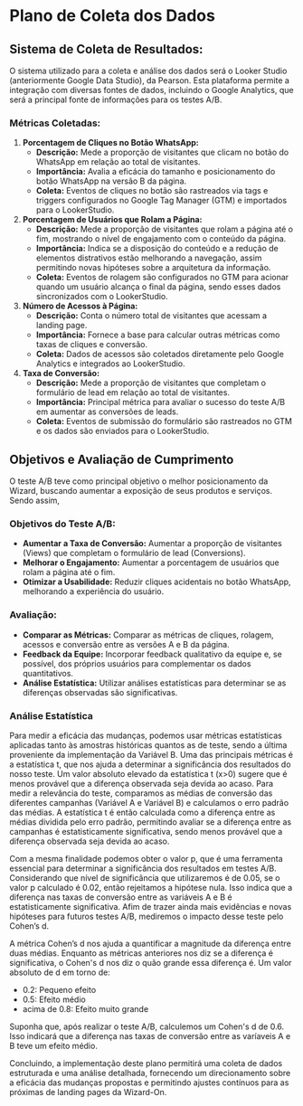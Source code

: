 # Plano de Coleta dos Dados

## Sistema de Coleta de Resultados:

O sistema utilizado para a coleta e análise dos dados será o Looker Studio (anteriormente Google Data Studio), da Pearson. Esta plataforma permite a integração com diversas fontes de dados, incluindo o Google Analytics, que será a principal fonte de informações para os testes A/B.

### Métricas Coletadas:

1. **Porcentagem de Cliques no Botão WhatsApp:**
    - **Descrição:** Mede a proporção de visitantes que clicam no botão do WhatsApp em relação ao total de visitantes.
    - **Importância:** Avalia a eficácia do tamanho e posicionamento do botão WhatsApp na versão B da página.
    - **Coleta:** Eventos de cliques no botão são rastreados via tags e triggers configurados no Google Tag Manager (GTM) e importados para o LookerStudio.
2. **Porcentagem de Usuários que Rolam a Página:**
    - **Descrição:** Mede a proporção de visitantes que rolam a página até o fim, mostrando o nível de engajamento com o conteúdo da página.
    - **Importância:** Indica se a disposição do conteúdo e a redução de elementos distrativos estão melhorando a navegação, assim permitindo novas hipóteses sobre a arquitetura da informação.
    - **Coleta:** Eventos de rolagem são configurados no GTM para acionar quando um usuário alcança o final da página, sendo esses dados sincronizados com o LookerStudio.
3. **Número de Acessos à Página:**
    - **Descrição:** Conta o número total de visitantes que acessam a landing page.
    - **Importância:** Fornece a base para calcular outras métricas como taxas de cliques e conversão.
    - **Coleta:** Dados de acessos são coletados diretamente pelo Google Analytics e integrados ao LookerStudio.
4. **Taxa de Conversão:**
    - **Descrição:** Mede a proporção de visitantes que completam o formulário de lead em relação ao total de visitantes.
    - **Importância:** Principal métrica para avaliar o sucesso do teste A/B em aumentar as conversões de leads.
    - **Coleta:** Eventos de submissão do formulário são rastreados no GTM e os dados são enviados para o LookerStudio.

## Objetivos e Avaliação de Cumprimento

O teste A/B teve como principal objetivo o melhor posicionamento da Wizard, buscando aumentar a exposição de seus produtos e serviços. Sendo assim, 

### Objetivos do Teste A/B:

- **Aumentar a Taxa de Conversão:** Aumentar a proporção de visitantes (Views) que completam o formulário de lead (Conversions).
- **Melhorar o Engajamento:** Aumentar a porcentagem de usuários que rolam a página até o fim.
- **Otimizar a Usabilidade:** Reduzir cliques acidentais no botão WhatsApp, melhorando a experiência do usuário.

### Avaliação:

- **Comparar as Métricas:** Comparar as métricas de cliques, rolagem, acessos e conversão entre as versões A e B da página.
- **Feedback da Equipe:** Incorporar feedback qualitativo da equipe e, se possível, dos próprios usuários para complementar os dados quantitativos.
- **Análise Estatística:** Utilizar análises estatísticas para determinar se as diferenças observadas são significativas.

### Análise Estatística

Para medir a eficácia das mudanças, podemos usar métricas estatísticas aplicadas tanto às amostras históricas quantos as de teste, sendo a última proveniente da implementação da Variável B. Uma das principais métricas é a estatística t, que nos ajuda a determinar a significância dos resultados do nosso teste. Um valor absoluto elevado da estatística t (x>0) sugere que é menos provável que a diferença observada seja devida ao acaso. Para medir a relevância do teste, comparamos as médias de conversão das diferentes campanhas (Variável A e Variável B) e calculamos o erro padrão das médias. A estatística t é então calculada como a diferença entre as médias dividida pelo erro padrão, permitindo avaliar se a diferença entre as campanhas é estatisticamente significativa, sendo menos provável que a diferença observada seja devida ao acaso.

Com a mesma finalidade podemos obter o valor p, que é uma ferramenta essencial para determinar a significância dos resultados em testes A/B. Considerando que nível de significância que utilizaremos é de 0.05, se o valor p calculado é 0.02, então rejeitamos a hipótese nula. Isso indica que a diferença nas taxas de conversão entre as variáveis A e B é estatisticamente significativa. Afim de trazer ainda mais evidências e novas hipóteses para futuros testes A/B, mediremos o impacto desse teste pelo Cohen’s d.

A métrica Cohen’s d nos ajuda a quantificar a magnitude da diferença entre duas médias. Enquanto as métricas anteriores nos diz se a diferença é significativa, o Cohen's d nos diz o quão grande essa diferença é. Um valor absoluto de d em torno de:

- 0.2: Pequeno efeito
- 0.5: Efeito médio
- acima de 0.8: Efeito muito grande

Suponha que, após realizar o teste A/B, calculemos um Cohen's d de 0.6. Isso indicará que a diferença nas taxas de conversão entre as varíaveis A e B teve um efeito médio.

Concluindo, a implementação deste plano permitirá uma coleta de dados estruturada e uma análise detalhada, fornecendo um direcionamento sobre a eficácia das mudanças propostas e permitindo ajustes contínuos para as próximas de landing pages da Wizard-On.
